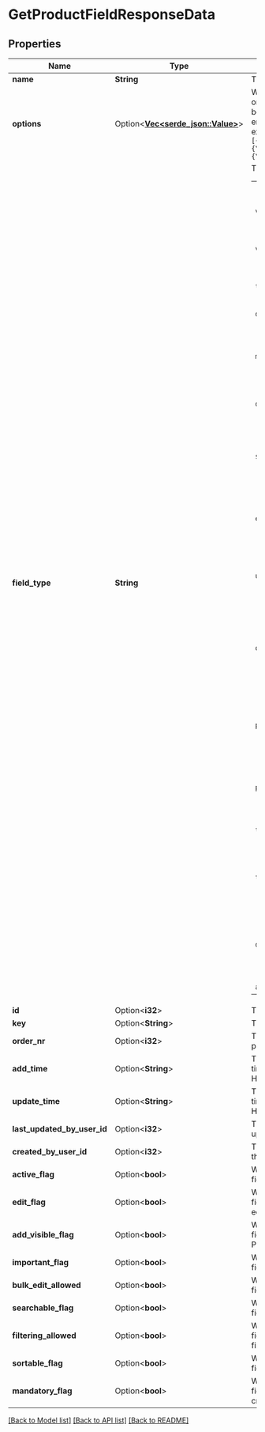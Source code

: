 # GetProductFieldResponseData

## Properties

Name | Type | Description | Notes
------------ | ------------- | ------------- | -------------
**name** | **String** | The name of the field | 
**options** | Option<[**Vec<serde_json::Value>**](serde_json::Value.md)> | When `field_type` is either `set` or `enum`, possible options must be supplied as a JSON-encoded sequential array, for example:</br>`[{\"label\":\"red\"}, {\"label\":\"blue\"}, {\"label\":\"lilac\"}]` | [optional]
**field_type** | **String** | The type of the field<table><tr><th>Value</th><th>Description</th></tr><tr><td>`varchar`</td><td>Text (up to 255 characters)</td><tr><td>`varchar_auto`</td><td>Autocomplete text (up to 255 characters)</td><tr><td>`text`</td><td>Long text (up to 65k characters)</td><tr><td>`double`</td><td>Numeric value</td><tr><td>`monetary`</td><td>Monetary field (has a numeric value and a currency value)</td><tr><td>`date`</td><td>Date (format YYYY-MM-DD)</td><tr><td>`set`</td><td>Options field with a possibility of having multiple chosen options</td><tr><td>`enum`</td><td>Options field with a single possible chosen option</td><tr><td>`user`</td><td>User field (contains a user ID of another Pipedrive user)</td><tr><td>`org`</td><td>Organization field (contains an organization ID which is stored on the same account)</td><tr><td>`people`</td><td>Person field (contains a product ID which is stored on the same account)</td><tr><td>`phone`</td><td>Phone field (up to 255 numbers and/or characters)</td><tr><td>`time`</td><td>Time field (format HH:MM:SS)</td><tr><td>`timerange`</td><td>Time-range field (has a start time and end time value, both HH:MM:SS)</td><tr><td>`daterange`</td><td>Date-range field (has a start date and end date value, both YYYY-MM-DD)</td><tr><td>`address`</td><td>Address field</dd></table> | 
**id** | Option<**i32**> | The ID of the product field | [optional]
**key** | Option<**String**> | The key of the product field | [optional]
**order_nr** | Option<**i32**> | The position (index) of the product field in the detail view | [optional]
**add_time** | Option<**String**> | The product field creation time. Format: YYYY-MM-DD HH:MM:SS | [optional]
**update_time** | Option<**String**> | The product field last update time. Format: YYYY-MM-DD HH:MM:SS | [optional]
**last_updated_by_user_id** | Option<**i32**> | The ID of the last user to update the product field | [optional]
**created_by_user_id** | Option<**i32**> | The ID of the user who created the product field | [optional]
**active_flag** | Option<**bool**> | Whether or not the product field is currently active | [optional]
**edit_flag** | Option<**bool**> | Whether or not the product field name and metadata is editable | [optional]
**add_visible_flag** | Option<**bool**> | Whether or not the product field is visible in the Add Product Modal | [optional]
**important_flag** | Option<**bool**> | Whether or not the product field is marked as important | [optional]
**bulk_edit_allowed** | Option<**bool**> | Whether or not the product field data can be edited | [optional]
**searchable_flag** | Option<**bool**> | Whether or not the product field is searchable | [optional]
**filtering_allowed** | Option<**bool**> | Whether or not the product field value can be used when filtering searches | [optional]
**sortable_flag** | Option<**bool**> | Whether or not the product field is sortable | [optional]
**mandatory_flag** | Option<**bool**> | Whether or not the product field is mandatory when creating products | [optional]

[[Back to Model list]](../README.md#documentation-for-models) [[Back to API list]](../README.md#documentation-for-api-endpoints) [[Back to README]](../README.md)


